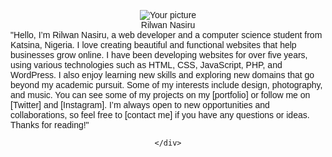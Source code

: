 <html>
<head>
<style>
  .container {
    display: flex;
    align-items: center;
    justify-content: center;
    flex-direction: column;
    font-family: Arial, sans-serif;
  }

  .profile {
    width: 300px;
    height: 300px;
    border-radius: 50%;
    object-fit: cover;
  }

  .name {
    font-size: 24px;
    font-weight: bold;
    margin-top: 20px;
  }

  .bio {
    font-size: 18px;
    margin-top: 10px;
  }

  .social {
    display: flex;
    align-items: center;
    justify-content: space-around;
    margin-top: 20px;
  }

  .social a {
    text-decoration: none;
    color: black;
  }

  .social a:hover {
    color: blue;
  }
</style>
</head>
<body>
  <div class="container">
    <img src="/storage/emulated/0/Pictures/Photo Editor/IMG_20230628_152632.jpg" alt="Your picture" class="profile">
    <div class="name">Rilwan Nasiru</div>
    <div class=>"Hello, I’m Rilwan Nasiru, a web developer and a computer science student from Katsina, Nigeria. I love creating beautiful and functional websites that help businesses grow online. I have been developing websites for over five years, using various technologies such as HTML, CSS, JavaScript, PHP, and WordPress. I also enjoy learning new skills and exploring new domains that go beyond my academic pursuit. Some of my interests include design, photography, and music. You can see some of my projects on my [portfolio] or follow me on [Twitter] and [Instagram]. I’m always open to new opportunities and collaborations, so feel free to [contact me] if you have any questions or ideas. Thanks for reading!"</div>
    <div class="social">
      <a href=""><i class="fab fa-twitter"></i></a>
      <a href="https://www.facebook.com/ridwan.rilwan.52?mibextid=PzaGJu"><i class="fab fa-facebook"></i></a>
      <a href="https://www.instagram.com/rilwan_nasiru/"><i class="fab fa-instagram"></i></a>
     
    </div>
  </div>
</body>
</html>
